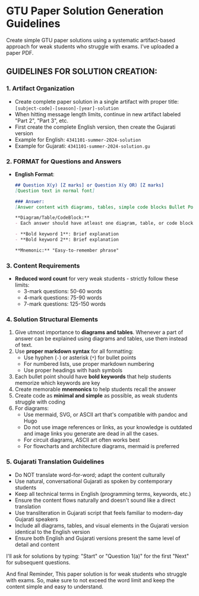 # GTU Paper Solution Generation Guidelines

Create simple GTU paper solutions using a systematic artifact-based approach for weak students who struggle with exams. I've uploaded a paper PDF.

## GUIDELINES FOR SOLUTION CREATION:

### 1. Artifact Organization

- Create complete paper solution in a single artifact with proper title: `[subject-code]-[season]-[year]-solution`
- When hitting message length limits, continue in new artifact labeled "Part 2", "Part 3", etc.
- First create the complete English version, then create the Gujarati version
- Example for English: `4341101-summer-2024-solution`
- Example for Gujarati: `4341101-summer-2024-solution.gu`

### 2. FORMAT for Questions and Answers

- **English Format**:

  ```markdown
  ## Question X(y) [Z marks] or Question X(y OR) [Z marks]
  [Question text in normal font]

  ### Answer:
  [Answer content with diagrams, tables, simple code blocks Bullet Points for key points related to quest as per below format]

  **Diagram/Table/CodeBlock:**
  - Each answer should have atleast one diagram, table, or code block. choose the best one based on the question.

  - **Bold keyword 1**: Brief explanation
  - **Bold keyword 2**: Brief explanation

  **Mnemonic:** "Easy-to-remember phrase"

  ```

### 3. Content Requirements

- **Reduced word count** for very weak students - strictly follow these limits:
  * 3-mark questions: 50-60 words
  * 4-mark questions: 75-90 words
  * 7-mark questions: 125-150 words

### 4. Solution Structural Elements

1. Give utmost importance to **diagrams and tables**. Whenever a part of answer can be explained using diagrams and tables, use them instead of text.
2. Use **proper markdown syntax** for all formatting:
   - Use hyphen (`-`) or asterisk (`*`) for bullet points
   - For numbered lists, use proper markdown numbering
   - Use proper headings with hash symbols
3. Each bullet point should have **bold keywords** that help students memorize which keywords are key
4. Create memorable **mnemonics** to help students recall the answer
5. Create code as **minimal and simple** as possible, as weak students struggle with coding
6. For diagrams:
   - Use mermaid, SVG, or ASCII art that's compatible with pandoc and Hugo
   - Do not use image references or links, as your knowledge is outdated and image links you generate are dead in all the cases.
   - For circuit diagrams, ASCII art often works best
   - For flowcharts and architecture diagrams, mermaid is preferred

### 5. Gujarati Translation Guidelines

- Do NOT translate word-for-word; adapt the content culturally
- Use natural, conversational Gujarati as spoken by contemporary students
- Keep all technical terms in English (programming terms, keywords, etc.)
- Ensure the content flows naturally and doesn't sound like a direct translation
- Use transliteration in Gujarati script that feels familiar to modern-day Gujarati speakers
- Include all diagrams, tables, and visual elements in the Gujarati version identical to the English version
- Ensure both English and Gujarati versions present the same level of detail and content

I'll ask for solutions by typing: "Start" or "Question 1(a)" for the first "Next" for subsequent questions.

And final Reminder, This paper solution is for weak students who struggle with exams. So, make sure to not exceed the word limit and keep the content simple and easy to understand.